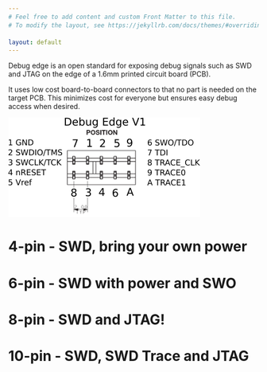 ```yaml
---
# Feel free to add content and custom Front Matter to this file.
# To modify the layout, see https://jekyllrb.com/docs/themes/#overriding-theme-defaults

layout: default
---
```


Debug edge is an open standard for exposing debug signals such as SWD and JTAG
on the edge of a 1.6mm printed circuit board (PCB).

It uses low cost board-to-board connectors to that no part is needed on the
target PCB. This minimizes cost for everyone but ensures easy debug access when
desired.

![Illustration of pinout](/assets/debug-edge.png)

# 4-pin - SWD, bring your own power

# 6-pin - SWD with power and SWO

# 8-pin - SWD and JTAG!

# 10-pin - SWD, SWD Trace and JTAG
